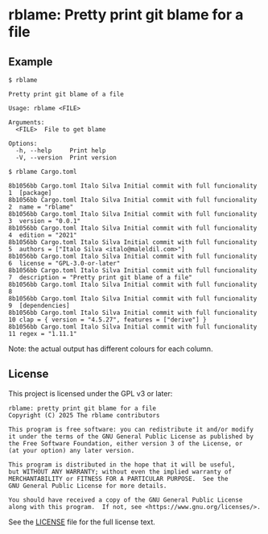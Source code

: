 # rblame: Pretty print git blame for a file

## Example

```console
$ rblame

Pretty print git blame of a file

Usage: rblame <FILE>

Arguments:
  <FILE>  File to get blame

Options:
  -h, --help     Print help
  -V, --version  Print version
```

```console
$ rblame Cargo.toml

8b1056bb Cargo.toml Italo Silva Initial commit with full funcionality 1  [package]
8b1056bb Cargo.toml Italo Silva Initial commit with full funcionality 2  name = "rblame"
8b1056bb Cargo.toml Italo Silva Initial commit with full funcionality 3  version = "0.0.1"
8b1056bb Cargo.toml Italo Silva Initial commit with full funcionality 4  edition = "2021"
8b1056bb Cargo.toml Italo Silva Initial commit with full funcionality 5  authors = ["Italo Silva <italo@maleldil.com>"]
8b1056bb Cargo.toml Italo Silva Initial commit with full funcionality 6  license = "GPL-3.0-or-later"
8b1056bb Cargo.toml Italo Silva Initial commit with full funcionality 7  description = "Pretty print git blame of a file"
8b1056bb Cargo.toml Italo Silva Initial commit with full funcionality 8
8b1056bb Cargo.toml Italo Silva Initial commit with full funcionality 9  [dependencies]
8b1056bb Cargo.toml Italo Silva Initial commit with full funcionality 10 clap = { version = "4.5.27", features = ["derive"] }
8b1056bb Cargo.toml Italo Silva Initial commit with full funcionality 11 regex = "1.11.1"
```

Note: the actual output has different colours for each column.


## License

This project is licensed under the GPL v3 or later:

    rblame: pretty print git blame for a file
    Copyright (C) 2025 The rblame contributors

    This program is free software: you can redistribute it and/or modify
    it under the terms of the GNU General Public License as published by
    the Free Software Foundation, either version 3 of the License, or
    (at your option) any later version.

    This program is distributed in the hope that it will be useful,
    but WITHOUT ANY WARRANTY; without even the implied warranty of
    MERCHANTABILITY or FITNESS FOR A PARTICULAR PURPOSE.  See the
    GNU General Public License for more details.

    You should have received a copy of the GNU General Public License
    along with this program.  If not, see <https://www.gnu.org/licenses/>.

See the [LICENSE](LICENSE) file for the full license text.
